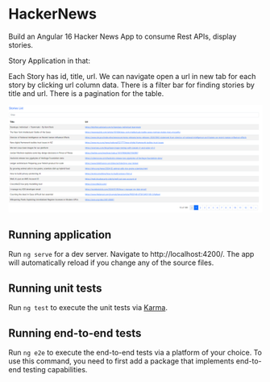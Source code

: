 # HackerNews

Build an Angular 16 Hacker News App to consume Rest APIs, display stories.

Story Application in that:

Each Story has id, title, url.
We can navigate open a url in new tab for each story by clicking url column data.
There is a filter bar for finding stories by title and url.
There is a pagination for the table.

![alt text](image.png)

## Running application

Run `ng serve` for a dev server. Navigate to http://localhost:4200/. The app will automatically reload if you change any of the source files.

## Running unit tests

Run `ng test` to execute the unit tests via [Karma](https://karma-runner.github.io).

## Running end-to-end tests

Run `ng e2e` to execute the end-to-end tests via a platform of your choice. To use this command, you need to first add a package that implements end-to-end testing capabilities.

